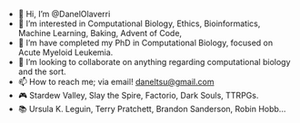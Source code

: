 - 👋 Hi, I’m @DanelOlaverri
- 👀 I’m interested in Computational Biology, Ethics, Bioinformatics, Machine Learning, Baking,  Advent of Code, 
- 🌱 I’m have completed my PhD in Computational Biology, focused on Acute Myeloid Leukemia.
- 💞️ I’m looking to collaborate on anything regarding computational biology and the sort.
- 📫 How to reach me; via email! daneltsu@gmail.com
- 🎮 Stardew Valley, Slay the Spire, Factorio, Dark Souls, TTRPGs.
- 📚 Ursula K. Leguin, Terry Pratchett, Brandon Sanderson, Robin Hobb...
<!---
DanelOlaverri/DanelOlaverri is a ✨ special ✨ repository because its `README.md` (this file) appears on your GitHub profile.
You can click the Preview link to take a look at your changes.
--->
